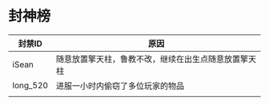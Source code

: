 # 封神榜

| 封禁ID      | 原因                         |
| --------- | -------------------------- |
| iSean     | 随意放置擎天柱，鲁教不改，继续在出生点随意放置擎天柱 |
| long\_520 | 进服一小时内偷窃了多位玩家的物品           |
|           |                            |
